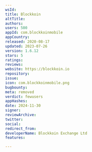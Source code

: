 ```yaml
---
wsId: 
title: Blockkoin
altTitle: 
authors: 
users: 500
appId: com.blockkoinmobile
appCountry: 
released: 2020-08-17
updated: 2023-07-26
version: 1.6.12
stars: 5
ratings: 
reviews: 
website: https://blockkoin.io
repository: 
issue: 
icon: com.blockkoinmobile.png
bugbounty: 
meta: removed
verdict: fewusers
appHashes: 
date: 2024-11-30
signer: 
reviewArchive: 
twitter: 
social: 
redirect_from: 
developerName: Blockkoin Exchange Ltd
features: 

---
```



